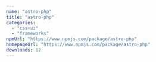 ```yaml
---
name: "astro-php"
title: "astro-php"
categories:
  - "css+ui"
  - "frameworks"
npmUrl: "https://www.npmjs.com/package/astro-php"
homepageUrl: "https://www.npmjs.com/package/astro-php"
downloads: 12
---
```

